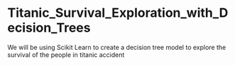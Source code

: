 # Titanic_Survival_Exploration_with_Decision_Trees
We will be using Scikit Learn to create a decision tree model to explore the survival of the people in titanic accident
